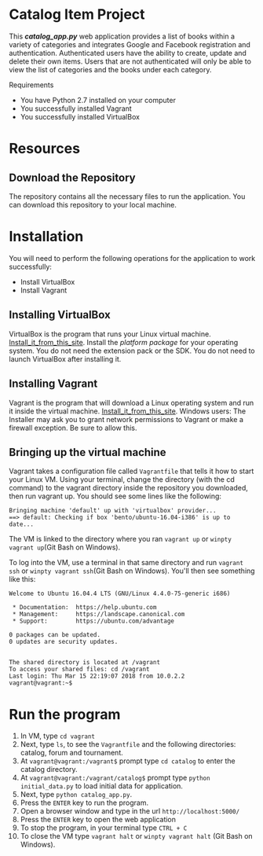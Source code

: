 # Catalog Item Project

This _**catalog_app.py**_ web application provides a list of books within a variety of categories and 
integrates Google and Facebook registration and authentication.  Authenticated users have the ability to
create, update and delete their own items.  Users that are not authenticated will only be able to view
the list of categories and the books under each category.

Requirements
* You have Python 2.7 installed on your computer
* You successfully installed Vagrant
* You successfully installed VirtualBox

# Resources

## Download the Repository
The repository contains all the necessary files to run the application.
You can download this repository to your local machine.



# Installation
You will need to perform the following operations for the application to work successfully:

* Install VirtualBox
* Install Vagrant

## Installing VirtualBox

VirtualBox is the program that runs your Linux virtual machine. [Install_it_from_this_site](https://www.virtualbox.org/wiki/Download_Old_Builds_5_1). 
Install the _platform package_ for your operating system. You do not need the extension pack or the SDK. 
You do not need to launch VirtualBox after installing it.

## Installing Vagrant

Vagrant is the program that will download a Linux operating system and run it inside the virtual machine. [Install_it_from_this_site](https://www.vagrantup.com/downloads.html).
Windows users: The Installer may ask you to grant network permissions to Vagrant or make a firewall exception. Be sure to allow this.

## Bringing up the virtual machine

Vagrant takes a configuration file called `Vagrantfile` that tells it how to start your Linux VM. Using 
your terminal, change the directory (with the cd command) to the vagrant directory inside the repository
you downloaded, then run vagrant up. You should see some lines like the following:

```
Bringing machine 'default' up with 'virtualbox' provider...
==> default: Checking if box 'bento/ubuntu-16.04-i386' is up to date...

```

The VM is linked to the directory where you ran `vagrant up` or 
`winpty vagrant up`(Git Bash on Windows).

To log into the VM, use a terminal in that same directory and run `vagrant ssh` or 
`winpty vagrant ssh`(Git Bash on Windows). You'll then see something like this:

```
Welcome to Ubuntu 16.04.4 LTS (GNU/Linux 4.4.0-75-generic i686)

 * Documentation:  https://help.ubuntu.com
 * Management:     https://landscape.canonical.com
 * Support:        https://ubuntu.com/advantage

0 packages can be updated.
0 updates are security updates.


The shared directory is located at /vagrant
To access your shared files: cd /vagrant
Last login: Thu Mar 15 22:19:07 2018 from 10.0.2.2
vagrant@vagrant:~$

```

# Run the program

1. In VM, type `cd vagrant` 
2. Next, type `ls`, to see the `Vagrantfile` and the following directories: catalog, forum and tournament. 
3. At `vagrant@vagrant:/vagrant$` prompt type `cd catalog` to enter the catalog directory.
4. At `vagrant@vagrant:/vagrant/catalog$` prompt type `python initial_data.py` to load initial data for application.
5. Next, type `python catalog_app.py`.
6. Press the `ENTER` key to run the program.
7. Open a browser window and type in the url `http://localhost:5000/`
8. Press the `ENTER` key to open the web application
9. To stop the program, in your terminal type `CTRL + C`
10. To close the VM type `vagrant halt` or `winpty vagrant halt` (Git Bash on Windows).
